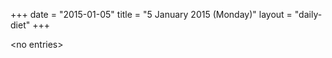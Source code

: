 +++
date = "2015-01-05"
title = "5 January 2015 (Monday)"
layout = "daily-diet"
+++


\<no entries\>

